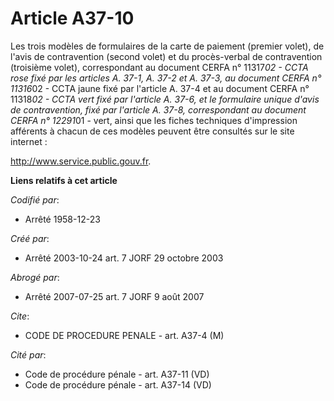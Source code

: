 # Article A37-10

Les trois modèles de formulaires de la carte de paiement (premier volet), de l'avis de contravention (second volet) et du
procès-verbal de contravention (troisième volet), correspondant au document CERFA n° 11317*02 - CCTA rose fixé par les
articles A. 37-1, A. 37-2 et A. 37-3, au document CERFA n° 11316*02 - CCTA jaune fixé par l'article A. 37-4 et au document
CERFA n° 11318*02 - CCTA vert fixé par l'article A. 37-6, et le formulaire unique d'avis de contravention, fixé par l'article
A. 37-8, correspondant au document CERFA n° 12291*01 - vert, ainsi que les fiches techniques d'impression afférents à chacun
de ces modèles peuvent être consultés sur le site internet :

http://www.service.public.gouv.fr.

**Liens relatifs à cet article**

_Codifié par_:

  - Arrêté 1958-12-23

_Créé par_:

  - Arrêté 2003-10-24 art. 7 JORF 29 octobre 2003

_Abrogé par_:

  - Arrêté 2007-07-25 art. 7 JORF 9 août 2007

_Cite_:

  - CODE DE PROCEDURE PENALE - art. A37-4 (M)

_Cité par_:

  - Code de procédure pénale - art. A37-11 (VD)
  - Code de procédure pénale - art. A37-14 (VD)
